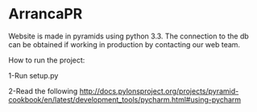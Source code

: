 ArrancaPR
=========

Website is made in pyramids using python 3.3. The connection to the db can be obtained if working in production by contacting our web team.



How to run the project:

1-Run setup.py

2-Read the following
http://docs.pylonsproject.org/projects/pyramid-cookbook/en/latest/development_tools/pycharm.html#using-pycharm
